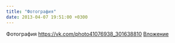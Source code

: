 ```yaml
---
title: "Фотография"
date: 2013-04-07 19:51:00 +0300
---
```


Фотография
<a class="vk-attach" href="https://vk.com/photo41076938_301638810">https://vk.com/photo41076938_301638810</a>
<a class="vk-attach" href="https://vk.com/photo41076938_301638810">Вложение</a>
